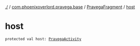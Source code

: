 [./](../../index.md) / [com.phoenixoverlord.pravega.base](../index.md) / [PravegaFragment](index.md) / [host](./host.md)

# host

`protected val host: `[`PravegaActivity`](../-pravega-activity/index.md)